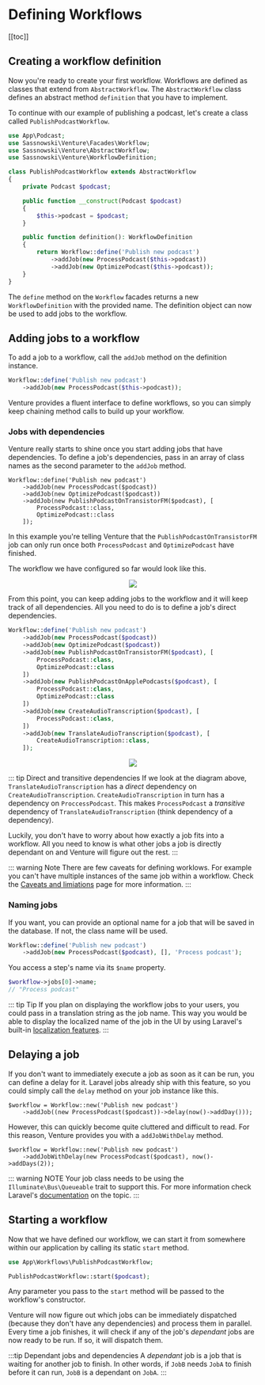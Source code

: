 # Defining Workflows

[[toc]]

## Creating a workflow definition

Now you're ready to create your first workflow. Workflows are defined as classes that extend from `AbstractWorkflow`. The `AbstractWorkflow` class defines an abstract method `definition` that you have to implement.

To continue with our example of publishing a podcast, let's create a class called `PublishPodcastWorkflow`.

```php
use App\Podcast;
use Sassnowski\Venture\Facades\Workflow;
use Sassnowski\Venture\AbstractWorkflow;
use Sassnowski\Venture\WorkflowDefinition;

class PublishPodcastWorkflow extends AbstractWorkflow
{
    private Podcast $podcast;

    public function __construct(Podcast $podcast)
    {
        $this->podcast = $podcast;
    }

    public function definition(): WorkflowDefinition
    {
        return Workflow::define('Publish new podcast')
            ->addJob(new ProcessPodcast($this->podcast))
            ->addJob(new OptimizePodcast($this->podcast));
    }
}
```

The `define` method on the `Workflow` facades returns a new `WorkflowDefinition` with the provided name. The definition object can now be used to add jobs to the workflow.

## Adding jobs to a workflow

To add a job to a workflow, call the `addJob` method on the definition instance.

```php
Workflow::define('Publish new podcast')
    ->addJob(new ProcessPodcast($this->podcast));
```

Venture provides a fluent interface to define workflows, so you can simply keep chaining method calls to build up your workflow.

### Jobs with dependencies

Venture really starts to shine once you start adding jobs that have dependencies. To define a job's dependencies, pass in an array of class names as the second parameter to the `addJob` method.

```php{4-7}
Workflow::define('Publish new podcast')
    ->addJob(new ProcessPodcast($podcast))
    ->addJob(new OptimizePodcast($podcast))
    ->addJob(new PublishPodcastOnTransistorFM($podcast), [
        ProcessPodcast::class,
        OptimizePodcast::class
    ]);
```

In this example you're telling Venture that the `PublishPodcastOnTransistorFM` job can only run once both `ProcessPodcast` and `OptimizePodcast` have finished.

The workflow we have configured so far would look like this.

<div style="text-align: center;">
    <img src="/workflow-3.svg" />
</div>

From this point, you can keep adding jobs to the workflow and it will keep track of all dependencies. All you need to do is to define a job's direct dependencies.

```php
Workflow::define('Publish new podcast')
    ->addJob(new ProcessPodcast($podcast))
    ->addJob(new OptimizePodcast($podcast))
    ->addJob(new PublishPodcastOnTransistorFM($podcast), [
        ProcessPodcast::class,
        OptimizePodcast::class
    ])
    ->addJob(new PublishPodcastOnApplePodcasts($podcast), [
        ProcessPodcast::class,
        OptimizePodcast::class
    ])
    ->addJob(new CreateAudioTranscription($podcast), [
        ProcessPodcast::class,
    ])
    ->addJob(new TranslateAudioTranscription($podcast), [
        CreateAudioTranscription::class,
    ]);
```

<div style="text-align: center;">
    <img src="/workflow-4.svg" />
</div>

::: tip Direct and transitive dependencies
If we look at the diagram above, `TranslateAudioTranscription` has a _direct_ dependency on `CreateAudioTranscription`. `CreateAudioTranscription` in turn has a dependency on `ProccessPodcast`. This makes `ProcessPodcast` a _transitive_ dependency of `TranslateAudioTranscription` (think dependency of a dependency).

Luckily, you don't have to worry about how exactly a job fits into a workflow. All you need to know is what other jobs a job is directly dependant on and Venture will figure out the rest.
:::

::: warning Note
There are few caveats for defining worklows. For example you can't have multiple instances of the same job within a workflow. Check the [Caveats and limiations](/usage/caveats-and-limitations) page for more information.
:::

### Naming jobs

If you want, you can provide an optional name for a job that will be saved in the database. If not, the class name will be used.

```php
Workflow::define('Publish new podcast')
    ->addJob(new ProcessPodcast($podcast), [], 'Process podcast');
```

You access a step's name via its `$name` property.

```php
$workflow->jobs[0]->name;
// "Process podcast"
```

::: tip Tip
If you plan on displaying the workflow jobs to your users, you could pass in a translation string as the job name. This way you would be able to display the localized name of the job in the UI by using Laravel's built-in [localization features](https://laravel.com/docs/8.x/localization).
:::

## Delaying a job

If you don't want to immediately execute a job as soon as it can be run, you can define a delay for it. Laravel jobs already ship with this feature, so you could simply call the `delay` method on your job instance like this.

```php{2}
$workflow = Workflow::new('Publish new podcast')
    ->addJob((new ProcessPodcast($podcast))->delay(now()->addDay()));
```

However, this can quickly become quite cluttered and difficult to read. For this reason, Venture provides you with a `addJobWithDelay` method.

```php{2}
$workflow = Workflow::new('Publish new podcast')
    ->addJobWithDelay(new ProcessPodcast($podcast), now()->addDays(2));
```

::: warning NOTE
Your job class needs to be using the `Illuminate\Bus\Queueable` trait to support this. For more information check Laravel's [documentation](https://laravel.com/docs/8.x/queues#delayed-dispatching) on the topic.
:::

## Starting a workflow

Now that we have defined our workflow, we can start it from somewhere within our application by calling its static `start` method.

```php
use App\Workflows\PublishPodcastWorkflow;

PublishPodcastWorkflow::start($podcast);
```

Any parameter you pass to the `start` method will be passed to the workflow's constructor.

Venture will now figure out which jobs can be immediately dispatched (because they don't have any dependencies) and process them in parallel. Every time a job finishes, it will check if any of the job's _dependant_ jobs are now ready to be run. If so, it will dispatch them.

:::tip Dependant jobs and dependencies
A _dependant_ job is a job that is waiting for another job to finish. In other words, if `JobB` needs `JobA` to finish before it can run, `JobB` is a dependant on `JobA`.
:::
